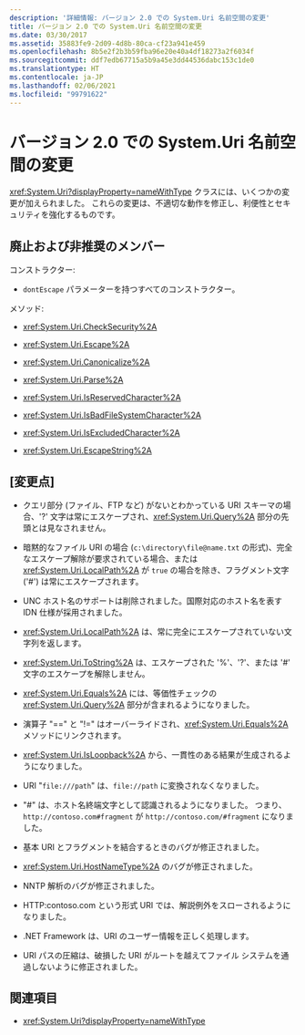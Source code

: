 ```yaml
---
description: '詳細情報: バージョン 2.0 での System.Uri 名前空間の変更'
title: バージョン 2.0 での System.Uri 名前空間の変更
ms.date: 03/30/2017
ms.assetid: 35883fe9-2d09-4d8b-80ca-cf23a941e459
ms.openlocfilehash: 8b5e2f2b3b59fba96e20e40a4df18273a2f6034f
ms.sourcegitcommit: ddf7edb67715a5b9a45e3dd44536dabc153c1de0
ms.translationtype: HT
ms.contentlocale: ja-JP
ms.lasthandoff: 02/06/2021
ms.locfileid: "99791622"
---
```

# <a name="changes-to-the-systemuri-namespace-in-version-20"></a>バージョン 2.0 での System.Uri 名前空間の変更

<xref:System.Uri?displayProperty=nameWithType> クラスには、いくつかの変更が加えられました。 これらの変更は、不適切な動作を修正し、利便性とセキュリティを強化するものです。

## <a name="obsolete-and-deprecated-members"></a>廃止および非推奨のメンバー

 コンストラクター:

- `dontEscape` パラメーターを持つすべてのコンストラクター。

 メソッド:

- <xref:System.Uri.CheckSecurity%2A>

- <xref:System.Uri.Escape%2A>

- <xref:System.Uri.Canonicalize%2A>

- <xref:System.Uri.Parse%2A>

- <xref:System.Uri.IsReservedCharacter%2A>

- <xref:System.Uri.IsBadFileSystemCharacter%2A>

- <xref:System.Uri.IsExcludedCharacter%2A>

- <xref:System.Uri.EscapeString%2A>

## <a name="changes"></a>[変更点]

- クエリ部分 (ファイル、FTP など) がないとわかっている URI スキーマの場合、'?' 文字は常にエスケープされ、<xref:System.Uri.Query%2A> 部分の先頭とは見なされません。

- 暗黙的なファイル URI の場合 (`c:\directory\file@name.txt` の形式)、完全なエスケープ解除が要求されている場合、または <xref:System.Uri.LocalPath%2A> が `true` の場合を除き、フラグメント文字 ('#') は常にエスケープされます。

- UNC ホスト名のサポートは削除されました。国際対応のホスト名を表す IDN 仕様が採用されました。

- <xref:System.Uri.LocalPath%2A> は、常に完全にエスケープされていない文字列を返します。

- <xref:System.Uri.ToString%2A> は、エスケープされた '%'、'?'、または '#' 文字のエスケープを解除しません。

- <xref:System.Uri.Equals%2A> には、等価性チェックの <xref:System.Uri.Query%2A> 部分が含まれるようになりました。

- 演算子 "==" と "!=" はオーバーライドされ、<xref:System.Uri.Equals%2A> メソッドにリンクされます。

- <xref:System.Uri.IsLoopback%2A> から、一貫性のある結果が生成されるようになりました。

- URI "`file:///path`" は、`file://path` に変換されなくなりました。

- "#" は、ホスト名終端文字として認識されるようになりました。 つまり、`http://contoso.com#fragment` が `http://contoso.com/#fragment` になりました。

- 基本 URI とフラグメントを結合するときのバグが修正されました。

- <xref:System.Uri.HostNameType%2A> のバグが修正されました。

- NNTP 解析のバグが修正されました。

- HTTP:contoso.com という形式 URI では、解説例外をスローされるようになりました。

- .NET Framework は、URI のユーザー情報を正しく処理します。

- URI パスの圧縮は、破損した URI がルートを越えてファイル システムを通過しないように修正されました。

## <a name="see-also"></a>関連項目

- <xref:System.Uri?displayProperty=nameWithType>
